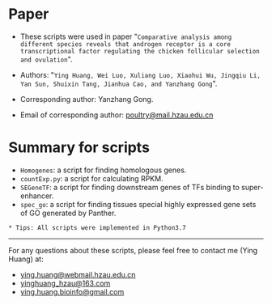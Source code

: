 # Paper
- These scripts were used in paper "`Comparative analysis among different species reveals that androgen receptor is a core transcriptional factor regulating the chicken follicular selection and ovulation`".

- Authors: "`Ying Huang, Wei Luo, Xuliang Luo, Xiaohui Wu, Jingqiu Li, Yan Sun, Shuixin Tang, Jianhua Cao, and Yanzhang Gong`".

- Corresponding author: Yanzhang Gong.
- Email of corresponding author: poultry@mail.hzau.edu.cn 

# Summary for scripts
- `Homogenes`: a script for finding homologous genes.
- `countExp.py`: a script for calculating RPKM.
- `SEGeneTF`: a script for finding downstream genes of TFs binding to super-enhancer.
- `spec_go`: a script for finding tissues special highly expressed gene sets of GO generated by Panther.

`* Tips: All scripts were implemented in Python3.7`

---
For any questions about these scripts, please feel free to contact me (Ying Huang) at: 
- ying.huang@webmail.hzau.edu.cn
- yinghuang_hzau@163.com
- ying.huang.bioinfo@gmail.com